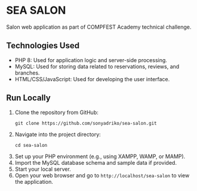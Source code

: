 <h1>SEA SALON</h1>
<p>Salon web application as part of COMPFEST Academy technical challenge.</p>

<h2>Technologies Used</h2>
<ul>
  <li>PHP 8: Used for application logic and server-side processing.</li>
  <li>MySQL: Used for storing data related to reservations, reviews, and branches.</li>
  <li>HTML/CSS/JavaScript: Used for developing the user interface.</li>
</ul>

<h2>Run Locally</h2>
<ol>
  <li>Clone the repository from GitHub:</li>
  <pre><code>git clone https://github.com/sonyadriko/sea-salon.git</code></pre>
  
  <li>Navigate into the project directory:</li>
  <pre><code>cd sea-salon</code></pre>
  
  <li>Set up your PHP environment (e.g., using XAMPP, WAMP, or MAMP).</li>
  
  <li>Import the MySQL database schema and sample data if provided.</li>
  
  <li>Start your local server.</li>
  
  <li>Open your web browser and go to <code>http://localhost/sea-salon</code> to view the application.</li>
</ol>

